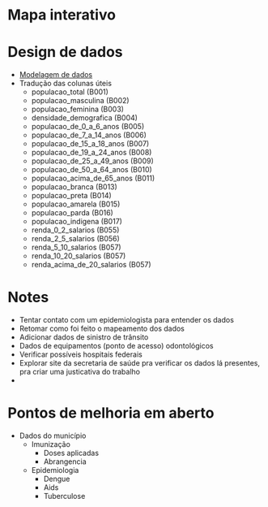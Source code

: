 # Mapa interativo

# Design de dados
- [Modelagem de dados](https://dbdiagram.io/d/dados_acesso_saude_salvador-67ff0b469cea640381de5f95)
- Tradução das colunas úteis
  - populacao_total (B001)
  - populacao_masculina (B002)
  - populacao_feminina (B003)
  - densidade_demografica (B004)
  - populacao_de_0_a_6_anos (B005)
  - populacao_de_7_a_14_anos (B006)
  - populacao_de_15_a_18_anos (B007)
  - populacao_de_19_a_24_anos (B008)
  - populacao_de_25_a_49_anos (B009)
  - populacao_de_50_a_64_anos (B010)
  - populacao_acima_de_65_anos (B011)
  - populacao_branca (B013)
  - populacao_preta (B014)
  - populacao_amarela (B015)
  - populacao_parda (B016)
  - populacao_indigena (B017)
  - renda_0_2_salarios (B055)
  - renda_2_5_salarios (B056)
  - renda_5_10_salarios (B057)
  - renda_10_20_salarios (B057)
  - renda_acima_de_20_salarios (B057)

# Notes
- Tentar contato com um epidemiologista para entender os dados
- Retomar como foi feito o mapeamento dos dados
- Adicionar dados de sinistro de trânsito
- Dados de equipamentos (ponto de acesso) odontológicos
- Verificar possíveis hospitais federais
- Explorar site da secretaria de saúde pra verificar os dados lá presentes, pra criar uma justicativa do trabalho
- 

# Pontos de melhoria em aberto

- Dados do município
  - Imunização
    - Doses aplicadas
    - Abrangencia
  - Epidemiologia
    - Dengue
    - Aids
    - Tuberculose